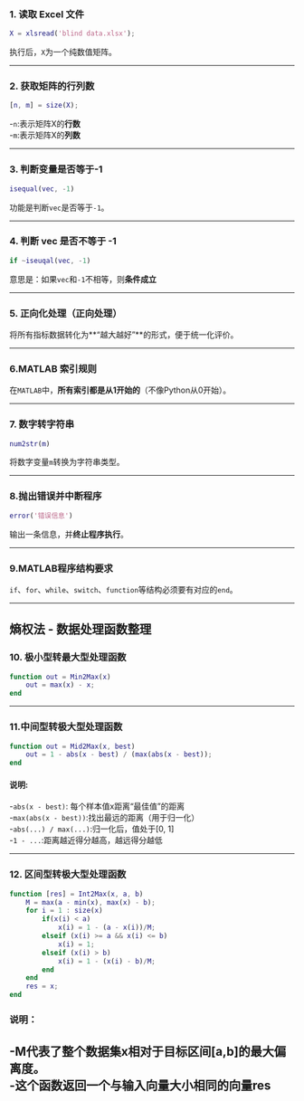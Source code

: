 ### 1. 读取 Excel 文件
```matlab
X = xlsread('blind data.xlsx');
```
执行后，`X`为一个纯数值矩阵。

---

### 2. 获取矩阵的行列数
```matlab
[n, m] = size(X);
```
-`n`:表示矩阵X的**行数**  
-`m`:表示矩阵X的**列数**

---

### 3. 判断变量是否等于-1
```matlab
isequal(vec, -1)
```
功能是判断`vec`是否等于`-1`。

---

### 4. 判断 vec 是否不等于 -1
```matlab
if ~iseuqal(vec, -1)
```
意思是：如果`vec`和`-1`不相等，则**条件成立**

---

### 5. 正向化处理（正向处理）

将所有指标数据转化为**“越大越好”**的形式，便于统一化评价。

---

### 6.MATLAB 索引规则

在`MATLAB`中，**所有索引都是从1开始的**（不像Python从0开始）。

---

### 7. 数字转字符串
```matlab
num2str(m)
```
将数字变量`m`转换为字符串类型。

---

### 8.抛出错误并中断程序
```matlab
error('错误信息')
```
输出一条信息，并**终止程序执行**。

---

### 9.MATLAB程序结构要求

`if`、`for`、`while`、`switch`、`function`等结构必须要有对应的`end`。

---

## 熵权法 - 数据处理函数整理

### 10. 极小型转最大型处理函数
```matlab
function out = Min2Max(x)
    out = max(x) - x;
end
```

---

### 11.中间型转极大型处理函数

```matlab
function out = Mid2Max(x, best)
    out = 1 - abs(x - best) / (max(abs(x - best));
end
```

#### 说明:
-`abs(x - best)`: 每个样本值x距离“最佳值”的距离  
-`max(abs(x - best))`:找出最远的距离（用于归一化）  
-`abs(...) / max(...)`:归一化后，值处于[0, 1]  
-`1 - ...`:距离越近得分越高，越远得分越低  

---

### 12. 区间型转极大型处理函数

```matlab
function [res] = Int2Max(x, a, b)
    M = max(a - min(x), max(x) - b);
    for i = 1 : size(x)
        if(x(i) < a)
            x(i) = 1 - (a - x(i))/M;
        elseif (x(i) >= a && x(i) <= b)
            x(i) = 1;
        elseif (x(i) > b)
            x(i) = 1 - (x(i) - b)/M;
        end
    end
    res = x;
end
```

### 说明：
-M代表了整个数据集x相对于目标区间[a,b]的最大偏离度。  
-这个函数返回一个与输入向量大小相同的向量res  
---

